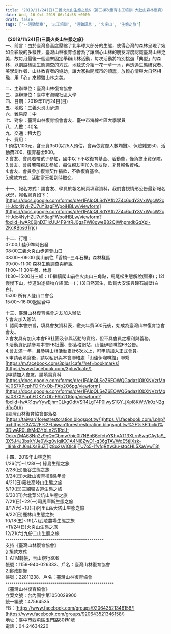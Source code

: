 ```yaml
---
title: '2019/11/24(日)三義火炎山生態之旅&（第三梯次復育志工培訓─大肚山森林復育）'
date: Wed, 16 Oct 2019 06:14:58 +0000
draft: false
tags: ['--活動簡章', '志工培訓', '活動訊息', '火炎山', '生態之旅']
---
```


**《2019/11/24(日)三義火炎山生態之旅》**  
一、前言：由於臺灣島高度壓縮了北半球大部分的生態，使得台灣的森林呈現了宛如全彩般的多樣性，臺灣山林復育協會為了讓關心山林的朋友深度認識臺灣山林之美，故每月最後一個週末固定舉辦山林活動，每次活動將特別挑選「典型」的森林，以劃設樣區生態調查的方式，地毯式介紹一花一草一木，再透過生態研究者、美學創作者、山林教育者的協助，讓大家拋開城市的煩囂，放鬆心情與大自然相融，用「心」來體驗山林之美。

二、主辦單位：臺灣山林復育協會  
三、協辦單位：臺中市海線社區大學  
四、日期：2019年11月24日(日)  
五、地點：三義火炎山步道  
六、難易度：中  
七、對象：臺灣山林復育協會會友、臺中市海線社區大學學員  
八、人數：40名  
九、交通：租大巴  
十、費用：  
1.預估1,100元，含車資350(以25人預估，會再依實際人數均攤)、保險雜支50、活動費200、復育基金500。  
2.會友、會員若帶孩子參加，國中以下不收復育基金、活動費，僅負擔車資保險。  
3.會友、會員若帶親友參加，每位親友需加入會友後，才具報名資格。  
4.會友、會員參加復育契作捐款，不收復育基金。  
5.繳款方式，活動當天報到時繳交。

十一、報名方式：請會友、學員於報名網頁填寫資料，我們會視情形公告最新報名狀況，報名網頁如下：  
[https://docs.google.com/forms/d/e/1FAIpQLSdYAfb2Z4c6udY3VxWgcW2cH-Jdc4NyHZU7uY8agFWpoiHBLw/viewform](https://docs.google.com/forms/d/e/1FAIpQLSdYAfb2Z4c6udY3VxWgcW2cH-Jdc4NyHZU7uY8agFWpoiHBLw/viewform?fbclid=IwAR06jnDZ1lxUU4F94tRJ0gaFWi8gweB82QIWhpmdkGqXpl-2KqKBbs6Trjc)

十二、行程：  
07:00山佳伊準時出發  
08:00三義火炎山步道登山口  
08:00～09:00 爬山前往「香楠─三斗石櫟」森林樣區  
09:00~11:00 森林生態調查與解說  
11:00~11:30午餐、休息  
11:30~15:00分三組：(1)繼續爬山前往火炎山三角點，馬尾松生態解說(智豪)；(2)慢慢下山，步道沿途植物介紹(欣一)；(3)自然寫生，欣賞大安溪與礫石崩壁(白白)。  
15:00 所有人登山口會合  
15:00～16:00返回台中

十三、臺灣山林復育協會之友加入辦法  
§ 會友加入辦法  
1\. 認同本會宗旨，填具會友資料表，繳交年費500元後，始成為臺灣山林復育協會會友。  
2.會友具有加入本會FB社團及參與活動的資格，但不具會員之權利與義務。  
3.活動資訊請參考本會FB社團、部落格網站、山佳伊咖啡館FB公告。  
4.會友滿一年，且參與山林活動累計6次以上，可申請加入正式會員。  
5.申請表填寫後，請以私訊與本會聯絡處「山佳伊咖啡館」聯繫  
[https://m.facebook.com/3plus1cafe/?ref=bookmarks](https://www.facebook.com/3plus1cafe/)  
§申請加入會友，請填寫資料  
[https://docs.google.com/forms/d/e/1FAIpQLSeZ6EOWQGadazIObXNVzrMqVJ0S7XPcphFDKYxOb-FAb2O6pg/viewform](https://docs.google.com/forms/d/e/1FAIpQLSeZ6EOWQGadazIObXNVzrMqVJ0S7XPcphFDKYxOb-FAb2O6pg/viewform?fbclid=IwAR1qwYywEjhmCLkgOdtVSR4LgT4P0IwyS1GY_jXpl8KWtVk0zN2gdftoOtA)  
§臺灣山林復育協會部落格  
[https://taiwan1forestrestoration.blogspot.tw/](https://l.facebook.com/l.php?u=https%3A%2F%2Ftaiwan1forestrestoration.blogspot.tw%2F%3Ffbclid%3DIwAR0LthMd3YbLn2S1RdJ-OokvZMA68Nn2z9gQnCbmw7pic0l7NBnB6cfctyY&h=AT13XLrn5wqCAy1aS_3X5J4J3bsXYJe0Vkg0vIqiKX1A4Nl8ZwO1-q36gTAVWdE5tjlXzk-_I8hkxhJ6nLXsBuZTjz8o2sVIQlc8jTU7o5-1fvfqRXw3u-stq4HL5XaVywT8)

十四、2019年山林之旅  
1/26(六)~1/28(一) 綠島生態之旅  
2/28(日)鹿谷生態之旅  
3/24(日)大肚山復育植樹&年會  
4/21(日)霧社高峰山生態之旅  
5/19(日)三貂嶺古道生態之旅  
6/30(日)台北菜公坑山生態之旅  
7/21(日)~22(一)司馬庫斯生態之旅  
8/17(六)~18(日)阿里山&大塔山生態之旅  
9/22(日)鹿林山生態之旅  
10/18(五)~19(六)武陵農場生態之旅  
\*11/24(日)火炎山生態之旅  
12/21(六)九份二山生態之旅  
\------------------------------------------------  
支持《臺灣山林復育協會》  
§ 捐款方式  
1\. ATM轉帳，玉山銀行808  
帳號：1159-940-026333、戶名：臺灣山林復育協會  
2.郵政劃撥  
帳號：22811238、戶名：臺灣山林復育協會  
\-----------------------------------------------------  
《臺灣山林復育協會》  
立案文號：台內團字第1050029900  
統一編號：47564535  
FB：[https://www.facebook.com/groups/920643521346158/](https://www.facebook.com/groups/920643521346158/)  
地址：臺中市西屯區玉門路80巷1號  
電話：04-24634220